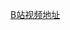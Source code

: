 <!--
 * @Author: 15868707168@163.com 15868707168@163.com
 * @Date: 2023-03-16 15:54:37
 * @LastEditors: 15868707168@163.com 15868707168@163.com
 * @LastEditTime: 2023-03-16 15:55:14
 * @FilePath: \CplusplusLesson\0_学习网址.md
 * @Description: 这是默认设置,请设置`customMade`, 打开koroFileHeader查看配置 进行设置: https://github.com/OBKoro1/koro1FileHeader/wiki/%E9%85%8D%E7%BD%AE
-->
[B站视频地址](https://www.bilibili.com/video/BV1et411b73Z/?p=2&spm_id_from=pageDriver&vd_source=874ef91701c817855be9727acd96b7cd)